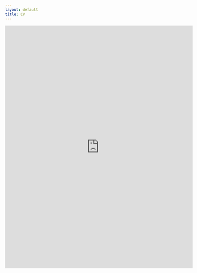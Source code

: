 ```yaml
---
layout: default
title: CV
---
```


<div style="text-align:center">
<iframe src="http://docs.google.com/gview?url=https://github.com/xiang-ji-ncsu/xiang-ji-ncsu.github.io/raw/master/CV/Ji%20CV.pdf&embedded=true" style="width:612px; height:792px;" frameborder="0"></iframe>
</div>
